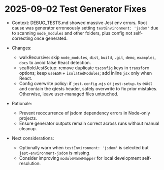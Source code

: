 # 2025-09-02 Test Generator Fixes

- Context: DEBUG_TESTS.md showed massive Jest env errors. Root cause was generator erroneously setting `testEnvironment: 'jsdom'` due to scanning `node_modules` and other folders, plus config not self-correcting once generated.

- Changes:
  - walkRecursive: skip `node_modules`, `dist`, `build`, `.git`, `demo`, `examples`, `docs` to avoid false React detection.
  - scaffoldJestSetup: remove duplicate `tsconfig` keys in `transform` options; keep `useESM` + `isolatedModules`; add inline `jsx` only when React.
  - Config overwrite policy: if `jest.config.mjs` or `jest-setup.ts` exist and contain the qtests header, safely overwrite to fix prior mistakes. Otherwise, leave user-managed files untouched.

- Rationale:
  - Prevent reoccurrence of jsdom dependency errors in Node-only projects.
  - Ensure generator outputs remain correct across runs without manual cleanup.

- Next considerations:
  - Optionally warn when `testEnvironment: 'jsdom'` is selected but `jest-environment-jsdom` is missing.
  - Consider improving `moduleNameMapper` for local development self-resolution.

